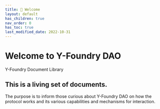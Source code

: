 ```yaml
---
title: 🌈 Welcome
layout: default
has_children: true
nav_order: 0
has_toc: true
last_modified_date: 2022-10-31
---
```


# Welcome to Y-Foundry DAO

Y-Foundry Document Library 

## This is a living set of documents.  

The purpose is to inform those curious about Y-Foundry DAO on how the protocol works and its various capabilities and mechanisms for interaction.

